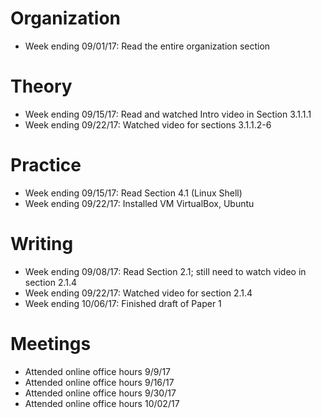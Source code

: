 # Organization

* Week ending 09/01/17: Read the entire organization section

# Theory

* Week ending 09/15/17: Read and watched Intro video in Section 3.1.1.1
* Week ending 09/22/17: Watched video for sections 3.1.1.2-6

# Practice

* Week ending 09/15/17: Read Section 4.1 (Linux Shell)
* Week ending 09/22/17: Installed VM VirtualBox, Ubuntu

# Writing

* Week ending 09/08/17: Read Section 2.1; still need to watch video in section 2.1.4
* Week ending 09/22/17: Watched video for section 2.1.4
* Week ending 10/06/17: Finished draft of Paper 1

# Meetings

* Attended online office hours 9/9/17
* Attended online office hours 9/16/17
* Attended online office hours 9/30/17
* Attended online office hours 10/02/17
